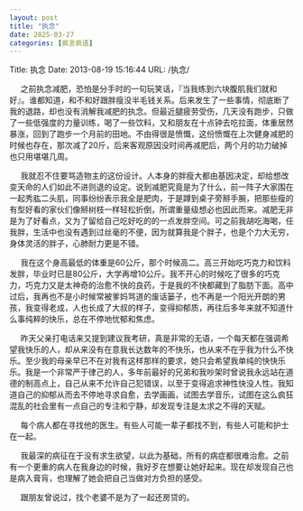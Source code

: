 ```yaml
---
layout: post
title: "执念"
date: 2025-03-27
categories: [疯言疯语]
---
```


Title: 执念
Date: 2013-08-19 15:16:44
URL: /执念/

&#160;&#160;&#160;&#160; 之前执念减肥，恐怕是分手时的一句玩笑话，『当我练到六块腹肌我们就和好』。谁都知道，和不和好跟胖瘦没半毛钱关系。后来发生了一些事情，彻底断了我的退路，却也没有消解我减肥的执念。但最近腿疲劳受伤，几天没有跑步，只做了一些低强度的力量训练，喝了一些饮料，又和朋友在十点钟去吃拉面，体重居然暴涨，回到了跑步一个月前的田地。不由得很是愤慨，这份愤慨在上次健身减肥的时候也存在，那次减了20斤，后来客观原因没时间再减肥后，两个月的功力破掉也只用堪堪几周。

&#160;&#160;&#160;&#160; 我就忍不住要骂造物主的这份设计。人本身的胖瘦大都由基因决定，却给想改变天命的人们如此不进则退的设定。说到减肥究竟是为了什么，前一阵子大家围在一起秀肱二头肌，同事纷纷表示我全是肥肉，于是蹲到桌子旁掰手腕，把那些瘦的有型好看的家伙们像掰树枝一样轻松折倒，所谓重量级想必也因此而来。减肥无非是为了好看点，又为了留给自己吃好吃的的一点发胖空间。可之前我胡吃海喝，任我胖，生活中也没有遇到过丝毫的不便，因为就算我是个胖子，也是个力大无穷，身体灵活的胖子，心肺耐力更是不错。

&#160;&#160;&#160;&#160; 我在这个身高最低的体重是60公斤，那个时候高二。高三开始吃巧克力和饮料发胖，毕业时已是80公斤，大学再增10公斤。我不开心的时候吃了很多的巧克力，巧克力又是太神奇的治愈不快的良药，于是我的不快都藏到了脂肪下面。高中过后，我再也不是小时候常被爹妈骂道的废话篓子，也不再是一个阳光开朗的男孩，我变得老成，人也长成了大叔的样子，变得抑郁质，再往后多年来就不知道什么事纯粹的快乐，总在不停地忧郁和焦虑。

&#160;&#160;&#160;&#160; 昨天父亲打电话来又提到建议我考研，真是非常的无语，一个每天都在强调希望我快乐的人，却从来没有在意我长达数年的不快乐，也从来不在乎我为什么不快乐。至少我的母亲早已不在对我有这样那样的要求，她只会希望我单纯的快快乐乐。我是一个非常严于律己的人，多年前最好的兄弟和我吵架时曾说我永远站在道德的制高点上，自己从来不允许自己犯错误，以至于变得追求神性快没人性。我知道自己的抑郁从而去不停地寻求自愈，去学画画，试图去学音乐，试图在这么疯狂混乱的社会里有一点自己的专注和宁静，却发现专注是太求之不得的天赋。

&#160;&#160;&#160;&#160; 每个病人都在寻找他的医生。有些人可能一辈子都找不到，有些人可能和护士在一起。

&#160;&#160;&#160;&#160; 我最深的病征在于没有求生欲望，以此为基础，所有的病症都很难治愈。之前有一个更重的病人在我身边的时候，我好歹在想要让她好起来。现在却发现自己也是病入膏肓，也理解了她会把自己当做对方负担的感受。

&#160;&#160;&#160;&#160; 跟朋友曾说过，找个老婆不是为了一起还房贷的。